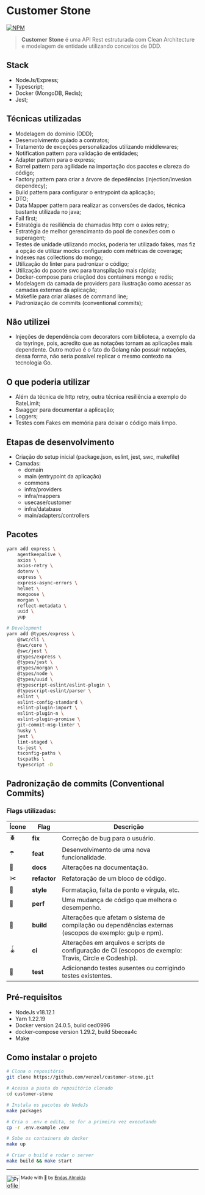 # Customer Stone

[![NPM](https://img.shields.io/npm/l/react)](https://github.com/venzel/customer-stone/blob/master/LICENSE)

> **Customer Stone** é uma API Rest estruturada com Clean Architecture e modelagem de entidade utilizando conceitos de DDD.

## Stack

-   NodeJs/Express;
-   Typescript;
-   Docker (MongoDB, Redis);
-   Jest;

## Técnicas utilizadas

-   Modelagem do domínio (DDD);
-   Desenvolvimento guiado a contratos;
-   Tratamento de exceções personalizados utilizando middlewares;
-   Notification pattern para validação de entidades;
-   Adapter pattern para o express;
-   Barrel pattern para agilidade na importação dos pacotes e clareza do código;
-   Factory pattern para criar a árvore de depedências (injection/invesion dependecy);
-   Build pattern para configurar o entrypoint da aplicação;
-   DTO;
-   Data Mapper pattern para realizar as conversões de dados, técnica bastante utilizada no java;
-   Fail first;
-   Estratégia de resiliência de chamadas http com o axios retry;
-   Estratégia de melhor gerencimanto do pool de conexões com o superagent;
-   Testes de unidade utilizando mocks, poderia ter utilizado fakes, mas fiz a opção de utilizar mocks configurado com métricas de coverage;
-   Indexes nas collections do mongo;
-   Utilização do linter para padronizar o código;
-   Utilização do pacote swc para transpilação mais rápida;
-   Docker-compose para criaçãod dos containers mongo e redis;
-   Modelagem da camada de providers para ilustração como acessar as camadas externas da aplicação;
-   Makefile para criar aliases de command line;
-   Padronização de commits (conventional commits);

## Não utilizei

-   Injeções de dependência com decorators com biblioteca, a exemplo da da tsyringe, pois, acredito que as notações tornam as aplicações mais dependente. Outro motivo é o fato do Golang não possuir notações, dessa forma, não seria possível replicar o mesmo contexto na tecnologia Go.

## O que poderia utilizar

-   Além da técnica de http retry, outra técnica resiliência a exemplo do RateLimit;
-   Swagger para documentar a aplicação;
-   Loggers;
-   Testes com Fakes em memória para deixar o código mais limpo.

## Etapas de desenvolvimento

-   Criação do setup inicial (package.json, eslint, jest, swc, makefile)
-   Camadas:
    -   domain
    -   main (entrypoint da aplicação)
    -   commons
    -   infra/providers
    -   infra/mappers
    -   usecase/customer
    -   infra/database
    -   main/adapters/controllers

## Pacotes

```bash
yarn add express \
    agentkeepalive \
    axios \
    axios-retry \
    dotenv \
    express \
    express-async-errors \
    helmet \
    mongoose \
    morgan \
    reflect-metadata \
    uuid \
    yup

# Development
yarn add @types/express \
    @swc/cli \
    @swc/core \
    @swc/jest \
    @types/express \
    @types/jest \
    @types/morgan \
    @types/node \
    @types/uuid \
    @typescript-eslint/eslint-plugin \
    @typescript-eslint/parser \
    eslint \
    eslint-config-standard \
    eslint-plugin-import \
    eslint-plugin-n \
    eslint-plugin-promise \
    git-commit-msg-linter \
    husky \
    jest \
    lint-staged \
    ts-jest \
    tsconfig-paths \
    tscpaths \
    typescript -D
```

## Padronização de commits (Conventional Commits)

### Flags utilizadas:

| Ícone | Flag         | Descrição                                                                                                |
| ----- | ------------ | -------------------------------------------------------------------------------------------------------- |
| 🪲    | **fix**      | Correção de bug para o usuário.                                                                          |
| ☂️    | **feat**     | Desenvolvimento de uma nova funcionalidade.                                                              |
| 📃    | **docs**     | Alterações na documentação.                                                                              |
| ✂️    | **refactor** | Refatoração de um bloco de código.                                                                       |
| 💅    | **style**    | Formatação, falta de ponto e vírgula, etc.                                                               |
| 🔧    | **perf**     | Uma mudança de código que melhora o desempenho.                                                          |
| 🔨    | **build**    | Alterações que afetam o sistema de compilação ou dependências externas (escopos de exemplo: gulp e npm). |
| 🪀    | **ci**       | Alterações em arquivos e scripts de configuração de CI (escopos de exemplo: Travis, Circle e Codeship).  |
| 🧪    | **test**     | Adicionando testes ausentes ou corrigindo testes existentes.                                             |

## Pré-requisitos

-   NodeJs v18.12.1
-   Yarn 1.22.19
-   Docker version 24.0.5, build ced0996
-   docker-compose version 1.29.2, build 5becea4c
-   Make

## Como instalar o projeto

```bash
# Clona o repositório
git clone https://github.com/venzel/customer-stone.git

# Acessa a pasta do repositório clonado
cd customer-stone

# Instala os pacotes do NodeJs
make packages

# Cria o .env e edita, se for a primeira vez executando
cp -r .env.example .env

# Sobe os containers do docker
make up

# Criar o build e rodar o server
make build && make start
```

<hr />

<div>
  <img align="left" src="https://imgur.com/k8HFd0F.png" width=35 alt="Profile"/>
  <sub>Made with 💙 by <a href="https://github.com/venzel">Enéas Almeida</a></sub>
</div>
